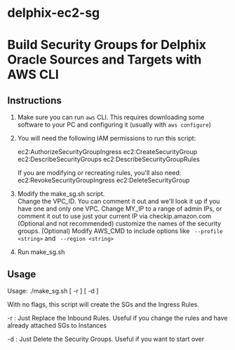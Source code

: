 # delphix-ec2-sg

# Build Security Groups for Delphix Oracle Sources and Targets with AWS CLI

## Instructions

1)  Make sure you can run `aws` CLI.  This requires downloading some software to your PC and configuring it (usually with `aws configure`)
2)  You will need the following IAM permissions to run this script:

    ec2:AuthorizeSecurityGroupIngress
    ec2:CreateSecurityGroup
    ec2:DescribeSecurityGroups
    ec2:DescribeSecurityGroupRules

    If you are modifying or recreating rules, you'll also need:
    ec2:RevokeSecurityGroupIngress
    ec2:DeleteSecurityGroup

3)  Modify the make_sg.sh script.  
    Change the VPC_ID.  You can comment it out and we'll look it up if you have one and only one VPC.
    Change MY_IP to a range of admin IPs, or comment it out to use just your current IP via checkip.amazon.com
    (Optional and not recommended) customize the names of the security groups.
    (Optional)  Modify AWS_CMD to include options like ` --profile <string>` and ` --region <string>`
4)  Run make_sg.sh

## Usage

Usage: ./make_sg.sh [ -r ] [ -d ] 

With no flags, this script will create the SGs and the Ingress Rules.

-r : Just Replace the Inbound Rules.  Useful if you change the rules and have already attached SGs to Instances

-d : Just Delete the Security Groups. Useful if you want to start over
    
   
